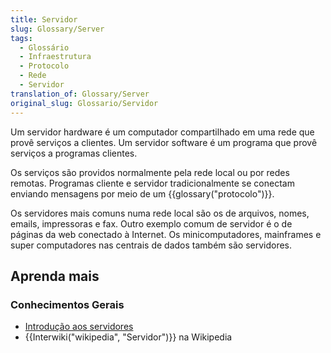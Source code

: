 ```yaml
---
title: Servidor
slug: Glossary/Server
tags:
  - Glossário
  - Infraestrutura
  - Protocolo
  - Rede
  - Servidor
translation_of: Glossary/Server
original_slug: Glossario/Servidor
---
```

Um servidor hardware é um computador compartilhado em uma rede que provê serviços a clientes. Um servidor software é um programa que provê serviços a programas clientes.

Os serviços são providos normalmente pela rede local ou por redes remotas. Programas cliente e servidor tradicionalmente se conectam enviando mensagens por meio de um {{glossary("protocolo")}}.

Os servidores mais comuns numa rede local são os de arquivos, nomes, emails, impressoras e fax. Outro exemplo comum de servidor é o de páginas da web conectado à Internet. Os minicomputadores, mainframes e super computadores nas centrais de dados também são servidores.

## Aprenda mais

### Conhecimentos Gerais

- [Introdução aos servidores](https://developer.mozilla.org/en-US/Learn/What_is_a_web_server)
- {{Interwiki("wikipedia", "Servidor")}} na Wikipedia
